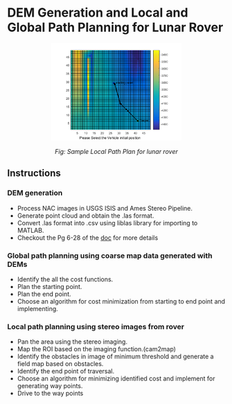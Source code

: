 # DEM Generation and Local and Global Path Planning for Lunar Rover

<p align="center">
<img src="local_path_plan.png" width="300">
</p>
<p align="center">
    <em>Fig: Sample Local Path Plan for lunar rover</em>
</p>

## Instructions
### DEM generation
* Process NAC images in USGS ISIS and Ames Stereo Pipeline.
* Generate point cloud and obtain the .las format.
* Convert .las format into .csv using liblas library for importing to MATLAB.
* Checkout the Pg 6-28 of the [doc](https://github.com/chandrabhraman/lunar-rover-path-planning-/blob/main/path%20planning%20summary%20final.pdf) for more details

### Global path planning using coarse map data generated with DEMs
* Identify the all the cost functions.
* Plan the starting point.
* Plan the end point.
* Choose an algorithm for cost minimization from starting to end point and implementing.

### Local path planning using stereo images from rover
* Pan the area using the stereo imaging.
* Map the ROI based on the imaging function.(cam2map)
* Identify the obstacles in image of minimum threshold and generate a field map based on obstacles.
* Identify the end point of traversal.
* Choose an algorithm for minimizing identified cost and implement for generating way points.
* Drive to the way points

